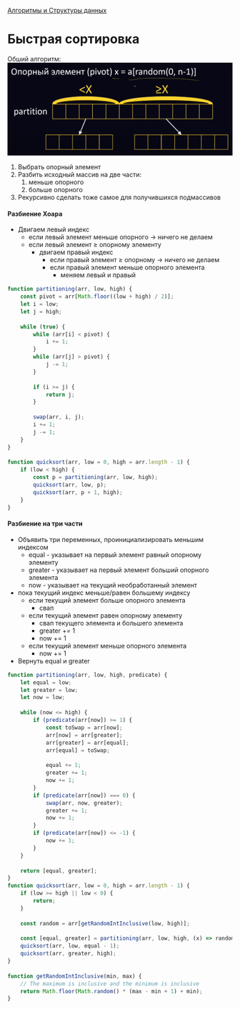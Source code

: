 [Алгоритмы и Структуры данных](../../DataStructures_and_Algorithms.md)

# Быстрая сортировка

Обший алгоритм:
![Untitled](./Untitled.png)

1. Выбрать опорный элемент
2. Разбить исходный массив на две части:
   1. меньше опорного
   2. больше опорного
3. Рекурсивно сделать тоже самое для получившихся подмассивов

#### Разбиение Хоара

- Двигаем левый индекс
  - если левый элемент меньше опорного → ничего не делаем
  - если левый элемент ≥ опорному элементу
    - двигаем правый индекс
      - если правый элемент ≥ опорному → ничего не делаем
      - если правый элемент меньше опорного элемента
        - меняем левый и правый

```jsx
function partitioning(arr, low, high) {
	const pivot = arr[Math.floor((low + high) / 2)];
	let i = low;
	let j = high;

	while (true) {
		while (arr[i] < pivot) {
			i += 1;
		}
		while (arr[j] > pivot) {
			j -= 1;
		}

		if (i >= j) {
			return j;
		}

		swap(arr, i, j);
		i += 1;
		j -= 1;
	}
}

function quicksort(arr, low = 0, high = arr.length - 1) {
	if (low < high) {
		const p = partitioning(arr, low, high);
		quicksort(arr, low, p);
		quicksort(arr, p + 1, high);
	}
}
```

#### Разбиение на три части

- Объявить три переменных, проинициализировать меньшим индексом
  - equal - указывает на первый элемент равный опорному элементу
  - greater - указывает на первый элемент больший опорного элемента
  - now - указывает на текущий необработанный элемент
- пока текущий индекс меньше/равен большему индексу
  - если текущий элемент больше опорного элемента
    - свап
  - если текущий элемент равен опорному элементу
    - свап текущего элемента и большего элемента
    - greater += 1
    - now += 1
  - если текущий элемент меньше опорного элемента
    - now += 1
- Вернуть equal и greater

```jsx
function partitioning(arr, low, high, predicate) {
	let equal = low;
	let greater = low;
	let now = low;

	while (now <= high) {
		if (predicate(arr[now]) >= 1) {
			const toSwap = arr[now];
			arr[now] = arr[greater];
			arr[greater] = arr[equal];
			arr[equal] = toSwap;

			equal += 1;
			greater += 1;
			now += 1;
		}
		if (predicate(arr[now]) === 0) {
			swap(arr, now, greater);
			greater += 1;
			now += 1;
		}
		if (predicate(arr[now]) <= -1) {
			now += 1;
		}
	}

	return [equal, greater];
}
function quicksort(arr, low = 0, high = arr.length - 1) {
	if (low >= high || low < 0) {
		return;
	}

	const random = arr[getRandomIntInclusive(low, high)];

	const [equal, greater] = partitioning(arr, low, high, (x) => random - x);
	quicksort(arr, low, equal - 1);
	quicksort(arr, greater, high);
}

function getRandomIntInclusive(min, max) {
	// The maximum is inclusive and the minimum is inclusive
	return Math.floor(Math.random() * (max - min + 1) + min);
}
```
